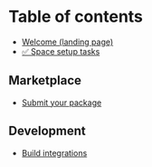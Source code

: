 # Table of contents

* [Welcome (landing page)](README.md)
* [✅ Space setup tasks](space-setup-tasks.md)

## Marketplace

* [Submit your package](marketplace/submit-your-package.md)

## Development

* [Build integrations](development/build-integrations.md)
